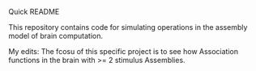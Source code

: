 Quick README

This repository contains code for simulating operations in the assembly model of brain computation.

My edits:
The fcosu of this specific project is to see how Association functions in the brain with >= 2 stimulus Assemblies.
